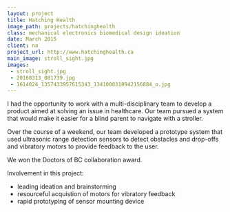 ```yaml
---
layout: project
title: Hatching Health
image_path: projects/hatchinghealth
class: mechanical electronics biomedical design ideation
date: March 2015
client: na
project_url: http://www.hatchinghealth.ca
main_image: stroll_sight.jpg
images:
 - stroll_sight.jpg
 - 20160313_081739.jpg
 - 1614024_1357433957615343_1341000318942156884_o.jpg
---
```


I had the opportunity to work with a multi-disciplinary team to develop a product aimed at solving an issue in healthcare. Our team pursued a system that would make it easier for a blind parent to navigate with a stroller. 

Over the course of a weekend, our team developed a prototype system that used ultrasonic range detection sensors to detect obstacles and drop-offs and vibratory motors to provide feedback to the user.

We won the Doctors of BC collaboration award.

Involvement in this project:
 - leading ideation and brainstorming
 - resourceful acquistion of motors for vibratory feedback
 - rapid prototyping of sensor mounting device